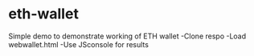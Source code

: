 # eth-wallet
Simple demo to demonstrate working of ETH wallet
-Clone respo
-Load webwallet.html
-Use JSconsole for results
